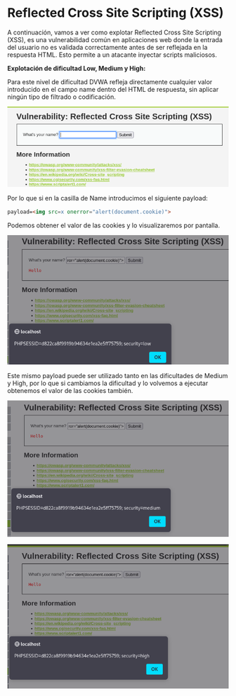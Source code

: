 # Reflected Cross Site Scripting (XSS)

A continuación, vamos a ver como explotar Reflected Cross Site Scripting (XSS), es una vulnerabilidad común en aplicaciones web donde la entrada del usuario no es validada correctamente antes de ser reflejada en la respuesta HTML. Esto permite a un atacante inyectar scripts maliciosos.

**Explotación de dificultad Low, Medium y High:**

Para este nivel de dificultad DVWA refleja directamente cualquier valor introducido en el campo name dentro del HTML de respuesta, sin aplicar ningún tipo de filtrado o codificación.

![0](./Assets/Reflected%20Cross%20Site%20Scripting%20(XSS)/0.png)

Por lo que si en la casilla de Name introducimos el siguiente payload:

```html
payload=<img src=x onerror="alert(document.cookie)">
```

Podemos obtener el valor de las cookies y lo visualizaremos por pantalla.

![L](./Assets/Reflected%20Cross%20Site%20Scripting%20(XSS)/LOW%20-%202.png)

Este mismo payload puede ser utilizado tanto en las dificultades de Medium y High, por lo que si cambiamos la dificultad y lo volvemos a ejecutar obtenemos el valor de las cookies también.

![M](./Assets/Reflected%20Cross%20Site%20Scripting%20(XSS)/MEDIUM%20-%201.png)

![H](./Assets/Reflected%20Cross%20Site%20Scripting%20(XSS)/HIGH%20-%201.png)
